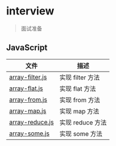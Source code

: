 # interview
> 面试准备

## JavaScript

| 文件 | 描述 |
| ----- | ---- |
|[array-filter.js](src/js/array-filter.js) | 实现 filter 方法 |
|[array-flat.js](src/js/array-flat.js) | 实现 flat 方法 |
|[array-from.js](src/js/array-from.js) | 实现 from 方法 |
|[array-map.js](src/js/array-map.js) | 实现 map 方法 |
|[array-reduce.js](src/js/array-reduce.js) | 实现 reduce 方法 |
|[array-some.js](src/js/array-some.js) | 实现 some 方法 |
